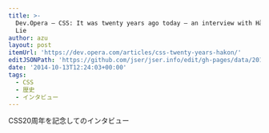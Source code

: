 ```yaml
---
title: >-
  Dev.Opera — CSS: It was twenty years ago today — an interview with Håkon Wium
  Lie
author: azu
layout: post
itemUrl: 'https://dev.opera.com/articles/css-twenty-years-hakon/'
editJSONPath: 'https://github.com/jser/jser.info/edit/gh-pages/data/2014/10/index.json'
date: '2014-10-13T12:24:03+00:00'
tags:
  - CSS
  - 歴史
  - インタビュー
---
```

CSS20周年を記念してのインタビュー
